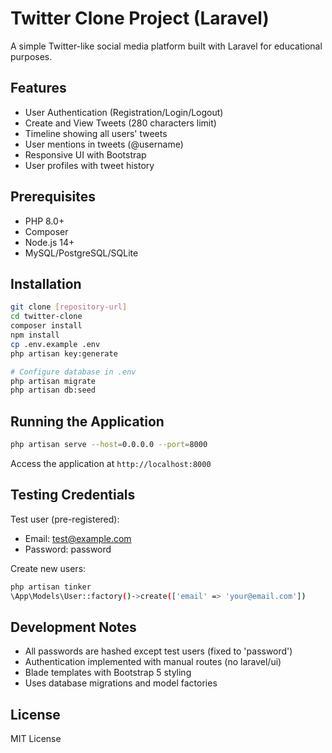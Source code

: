 # Twitter Clone Project (Laravel)

A simple Twitter-like social media platform built with Laravel for educational purposes.

## Features

- User Authentication (Registration/Login/Logout)
- Create and View Tweets (280 characters limit)
- Timeline showing all users' tweets
- User mentions in tweets (@username)
- Responsive UI with Bootstrap
- User profiles with tweet history

## Prerequisites

- PHP 8.0+
- Composer
- Node.js 14+
- MySQL/PostgreSQL/SQLite

## Installation

```bash
git clone [repository-url]
cd twitter-clone
composer install
npm install
cp .env.example .env
php artisan key:generate

# Configure database in .env
php artisan migrate
php artisan db:seed
```

## Running the Application

```bash
php artisan serve --host=0.0.0.0 --port=8000
```

Access the application at `http://localhost:8000`

## Testing Credentials

Test user (pre-registered):
- Email: test@example.com
- Password: password

Create new users:
```bash
php artisan tinker
\App\Models\User::factory()->create(['email' => 'your@email.com'])
```

## Development Notes

- All passwords are hashed except test users (fixed to 'password')
- Authentication implemented with manual routes (no laravel/ui)
- Blade templates with Bootstrap 5 styling
- Uses database migrations and model factories

## License

MIT License
